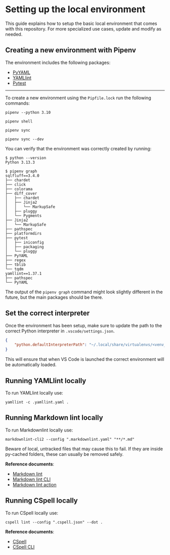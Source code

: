 # Setting up the local environment

This guide explains how to setup the basic local environment that comes with this repository. For more specialized use
cases, update and modify as needed.

## Creating a new environment with Pipenv

The environment includes the following packages:

- [PyYAML][pyyaml-repo]
- [YAMLlint][yamllint-repo]
- [Pytest][pytest-repo]

---
To create a new environment using the `Pipfile.lock` run the following commands:

```shell
pipenv --python 3.10
```

```shell
pipenv shell
```

```shell
pipenv sync
```

```shell
pipenv sync --dev
```

You can verify that the environment was correctly created by running:

```shell
$ python --version
Python 3.13.3
```

```shell
$ pipenv graph
sqlfluff==3.4.0
├── chardet
├── click
├── colorama
├── diff_cover
│   ├── chardet
│   ├── Jinja2
│   │   └── MarkupSafe
│   ├── pluggy
│   └── Pygments
├── Jinja2
│   └── MarkupSafe
├── pathspec
├── platformdirs
├── pytest
│   ├── iniconfig
│   ├── packaging
│   └── pluggy
├── PyYAML
├── regex
├── tblib
└── tqdm
yamllint==1.37.1
├── pathspec
└── PyYAML
```

The output of the `pipenv graph` command might look slightly different in the future, but the main packages should be
there.

## Set the correct interpreter

Once the environment has been setup, make sure to update the path to the correct Python interpreter in
`.vscode/settings.json`.

```json
{
    "python.defaultInterpreterPath": "~/.local/share/virtualenvs/<venv_name>/bin/python",
}
```

This will ensure that when VS Code is launched the correct environment will be automatically loaded.

## Running YAMLlint locally

To run YAMLlint locally use:

```shell
yamllint -c .yamllint.yaml .
```

## Running Markdown lint locally

To run Markdownlint locally use:

```shell
markdownlint-cli2 --config ".markdownlint.yaml" "**/*.md"
```

Beware of local, untracked files that may cause this to fail. If they are inside py-cached folders, these can usually
be removed safely.

**Reference documents**:

- [Markdown lint][1]
- [Markdown lint CLI][2]
- [Markdown lint action][3]

## Running CSpell locally

To run CSpell locally use:

```shell
cspell lint --config ".cspell.json" --dot .
```

**Reference documents**:

- [CSpell][4]
- [CSpell CLI][5]

[pyyaml-repo]: https://github.com/yaml/pyyaml
[yamllint-repo]: https://github.com/adrienverge/yamllint
[pytest-repo]: https://github.com/pytest-dev/pytest

[1]: https://github.com/DavidAnson/markdownlint
[2]: https://github.com/DavidAnson/markdownlint-cli2
[3]: https://github.com/DavidAnson/markdownlint-cli2-action
[4]: https://github.com/streetsidesoftware/cspell/tree/main
[5]: https://github.com/streetsidesoftware/cspell/tree/main/packages/cspell
